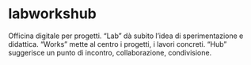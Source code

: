 # labworkshub
Officina digitale per progetti. “Lab” dà subito l’idea di sperimentazione e didattica. “Works” mette al centro i progetti, i lavori concreti. “Hub” suggerisce un punto di incontro, collaborazione, condivisione.
